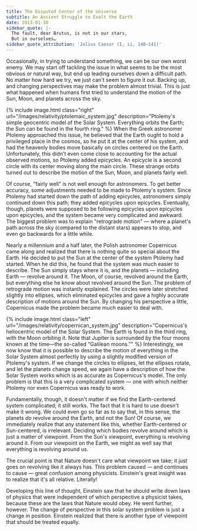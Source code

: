 ```yaml
---
title: The Disputed Center of the Universe
subtitle: An Ancient Struggle to Exalt the Earth
date: 2013-01-30
sidebar_quote: |-
  The fault, dear Brutus, is not in our stars,
  But in ourselves…
sidebar_quote_attribution: 'Julius Caesar (I, ii, 140–141)'
---
```


Occasionally, in trying to understand something, we can be our own worst enemy. We may start off
tackling the issue in what seems to be the most obvious or natural way, but end up leading ourselves
down a difficult path. No matter how hard we try, we just can't seem to figure it out. Backing up,
and changing perspectives may make the problem almost trivial. This is just what happened when
humans first tried to understand the motion of the Sun, Moon, and planets across the sky.

{% include image.html class="right" url="/images/relativity/ptolemaic_system.jpg"
description="Ptolemy's simple geocentric model of the Solar System. Everything orbits the Earth; the
Sun can be found in the fourth ring."  %} When the Greek astronomer Ptolemy approached this issue,
he believed that the Earth ought to hold a privileged place in the cosmos, so he put it at the
center of his system, and had the heavenly bodies move basically on circles centered on the
Earth. Unfortunately, this didn't even come close to accounting for the actual observed motions, so
Ptolemy added epicycles. An epicycle is a second circle with its center moving along the main
circle. These strange orbits turned out to describe the motion of the Sun, Moon, and planets fairly
well.

Of course, "fairly well" is not well enough for astronomers. To get better accuracy, some
adjustments needed to be made to Ptolemy's system. Since Ptolemy had started down the path of adding
epicycles, astronomers simply continued down this path; they added epicycles upon
epicycles. Eventually, though, planets were supposed to be following epicycles upon epicycles upon
epicycles, and the system became very complicated and awkward. The biggest problem was to explain
"retrograde motion" — where a planet's path across the sky (compared to the distant stars) appears
to stop, and even go backwards for a little while.

Nearly a millennium and a half later, the Polish astronomer Copernicus came along and realized that
there is nothing quite so special about the Earth. He decided to put the Sun at the center of the
system Ptolemy had started. When he did this, he found that the system was much easier to
describe. The Sun simply stays where it is, and the planets — including Earth — revolve around
it. The Moon, of course, revolved around the Earth, but everything else he know about revolved
around the Sun. The problem of retrograde motion was instantly explained. The circles were later
stretched slightly into ellipses, which eliminated epicycles and gave a highly accurate description
of motions around the Sun. By changing his perspective a little, Copernicus made the problem became
much easier to deal with.


{% include image.html class="left" url="/images/relativity/copernican_system.jpg"
description="Copernicus's heliocentric model of the Solar System.  The Earth is found in the third
ring, with the Moon orbiting it. Note that Jupiter is surrounded by the four moons known at the
time—the so-called &ldquo;Galilean moons.&rdquo;" %} Interestingly, we now know that it is possible
to describe the motion of everything in the Solar System almost perfectly by using a slightly
modified version of Ptolemy's system. If we change the circles to ellipses, let the ellipses rotate,
and let the planets change speed, we again have a description of how the Solar System works which is
as accurate as Copernicus's model. The only problem is that this is a very complicated system — one
with which neither Ptolemy nor even Copernicus was ready to work.

Fundamentally, though, it doesn't matter if we find the Earth-centered system complicated; it still
works. The fact that it is hard to use doesn't make it wrong. We could even go so far as to say
that, in this sense, the planets _do_ revolve around the Earth, and not the Sun! Of course, we
immediately realize that any statement like this, whether Earth-centered or Sun-centered, is
irrelevant. Deciding which bodies revolve around which is just a matter of viewpoint. From the Sun's
viewpoint, everything is revolving around it. From our viewpoint on the Earth, we might as well say
that everything is revolving around us.

The crucial point is that Nature doesn't care what viewpoint we take; it just goes on revolving like
it always has. This problem caused — and continues to cause — great confusion among
physicists. Einstein's great insight was to realize that it's all relative. Literally!

Developing this line of thought, Einstein saw that he should write down laws of physics that were
independent of which perspective a physicist takes, because these are the laws that Nature would
obey. He went further, however. The change of perspective in this solar system problem is just a
change in position. Einstein realized that there is another type of viewpoint that should be treated
equally.
